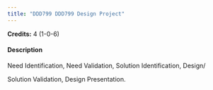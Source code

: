 ```yaml
---
title: "DDD799 DDD799 Design Project"
---
```

**Credits:** 4 (1-0-6)

#### Description
Need Identification, Need Validation, Solution Identification, Design/

Solution Validation, Design Presentation.